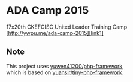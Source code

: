 # ADA Camp 2015 #

17x20th CKEFGISC United Leader Training Camp  
[http://ywpu.me/ada-camp-2015][link1]

## Note ##

This project uses [yuwen41200/php-framework][link2],  
which is based on [yuansir/tiny-php-framework][link3].

[link1]: http://ywpu.me/ada-camp-2015
[link2]: https://github.com/yuwen41200/php-framework
[link3]: https://github.com/yuansir/tiny-php-framework

